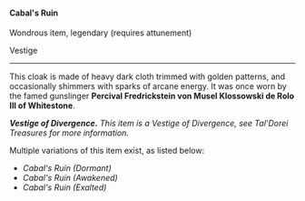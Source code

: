 #### Cabal's Ruin

Wondrous item, legendary (requires attunement)

Vestige

---

This cloak is made of heavy dark cloth trimmed with golden patterns, and occasionally shimmers with sparks of arcane energy. It was once worn by the famed gunslinger **Percival Fredrickstein von Musel Klossowski de Rolo III of Whitestone**.

***Vestige of Divergence.*** *This item is a Vestige of Divergence, see *Tal'Dorei Treasures* for more information.*

Multiple variations of this item exist, as listed below:

- *Cabal's Ruin (Dormant)*
- *Cabal's Ruin (Awakened)*
- *Cabal's Ruin (Exalted)*